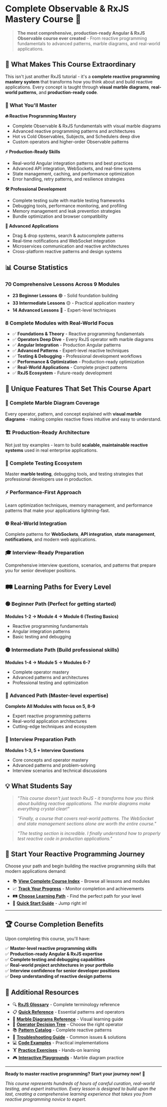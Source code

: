 # Complete Observable & RxJS Mastery Course 🚀

> **The most comprehensive, production-ready Angular & RxJS Observable course ever created** - From reactive programming fundamentals to advanced patterns, marble diagrams, and real-world applications.

## 🌟 What Makes This Course Extraordinary

This isn't just another RxJS tutorial - it's a **complete reactive programming mastery system** that transforms how you think about and build reactive applications. Every concept is taught through **visual marble diagrams**, **real-world patterns**, and **production-ready code**.

### 🎯 What You'll Master

**🔥 Reactive Programming Mastery**
- Complete Observable & RxJS fundamentals with visual marble diagrams
- Advanced reactive programming patterns and architectures  
- Hot vs Cold Observables, Subjects, and Schedulers deep dive
- Custom operators and higher-order Observable patterns

**⚡ Production-Ready Skills**
- Real-world Angular integration patterns and best practices
- Advanced API integration, WebSockets, and real-time systems
- State management, caching, and performance optimization
- Error handling, retry patterns, and resilience strategies

**🛠️ Professional Development**
- Complete testing suite with marble testing frameworks
- Debugging tools, performance monitoring, and profiling
- Memory management and leak prevention strategies
- Bundle optimization and browser compatibility

**🚀 Advanced Applications**
- Drag & drop systems, search & autocomplete patterns
- Real-time notifications and WebSocket integration
- Microservices communication and reactive architectures
- Cross-platform reactive patterns and design systems

## 📊 Course Statistics

### **70 Comprehensive Lessons** Across 9 Modules
- **23 Beginner Lessons** 🟢 - Solid foundation building
- **33 Intermediate Lessons** 🟡 - Practical application mastery  
- **14 Advanced Lessons** 🔴 - Expert-level techniques

### **8 Complete Modules** with Real-World Focus
- ✅ **Foundations & Theory** - Reactive programming fundamentals
- ✅ **Operators Deep Dive** - Every RxJS operator with marble diagrams
- ✅ **Angular Integration** - Production Angular patterns
- ✅ **Advanced Patterns** - Expert-level reactive techniques
- ✅ **Testing & Debugging** - Professional development workflows
- ✅ **Performance & Optimization** - Production-ready optimization
- ✅ **Real-World Applications** - Complete project patterns
- ✅ **RxJS Ecosystem** - Future-ready development

## 🎨 Unique Features That Set This Course Apart

### **🎯 Complete Marble Diagram Coverage**
Every operator, pattern, and concept explained with **visual marble diagrams** - making complex reactive flows intuitive and easy to understand.

### **🏗️ Production-Ready Architecture**
Not just toy examples - learn to build **scalable, maintainable reactive systems** used in real enterprise applications.

### **🧪 Complete Testing Ecosystem**
Master **marble testing**, debugging tools, and testing strategies that professional developers use in production.

### **⚡ Performance-First Approach**
Learn optimization techniques, memory management, and performance patterns that make your applications lightning-fast.

### **🌐 Real-World Integration**
Complete patterns for **WebSockets**, **API integration**, **state management**, **notifications**, and modern web applications.

### **🎓 Interview-Ready Preparation**
Comprehensive interview questions, scenarios, and patterns that prepare you for senior developer positions.

## 🛤️ Learning Paths for Every Level

### 🟢 **Beginner Path** (Perfect for getting started)
**Modules 1-2 → Module 4 → Module 6 (Testing Basics)**
- Reactive programming fundamentals
- Angular integration patterns  
- Basic testing and debugging

### 🟡 **Intermediate Path** (Build professional skills)
**Modules 1-4 → Module 5 → Modules 6-7**
- Complete operator mastery
- Advanced patterns and architectures
- Professional testing and optimization

### 🔴 **Advanced Path** (Master-level expertise)
**Complete All Modules with focus on 5, 8-9**
- Expert reactive programming patterns
- Real-world application architectures
- Cutting-edge techniques and ecosystem

### 🎯 **Interview Preparation Path**
**Modules 1-3, 5 + Interview Questions**
- Core concepts and operator mastery
- Advanced patterns and problem-solving
- Interview scenarios and technical discussions

## 💡 What Students Say

> *"This course doesn't just teach RxJS - it transforms how you think about building reactive applications. The marble diagrams make everything crystal clear!"*

> *"Finally, a course that covers real-world patterns. The WebSocket and state management sections alone are worth the entire course."*

> *"The testing section is incredible. I finally understand how to properly test reactive code in production applications."*

## 🚀 Start Your Reactive Programming Journey

Choose your path and begin building the reactive programming skills that modern applications demand:

- 📚 **[View Complete Course Index](./INDEX.md)** - Browse all lessons and modules
- 📈 **[Track Your Progress](./PROGRESS.md)** - Monitor completion and achievements  
- 🛤️ **[Choose Learning Path](./LEARNING-PATHS.md)** - Find the perfect path for your level
- 🎯 **[Quick Start Guide](./01-foundations/01-introduction.md)** - Jump right in!

---

## 🏆 Course Completion Benefits

Upon completing this course, you'll have:

✅ **Master-level reactive programming skills**  
✅ **Production-ready Angular & RxJS expertise**  
✅ **Complete testing and debugging capabilities**  
✅ **Real-world project architectures in your portfolio**  
✅ **Interview confidence for senior developer positions**  
✅ **Deep understanding of reactive design patterns**

## 📖 Additional Resources

- 🔍 **[RxJS Glossary](./resources/glossary.md)** - Complete terminology reference
- 📋 **[Quick Reference](./resources/cheat-sheet.md)** - Essential patterns and operators
- 🎨 **[Marble Diagrams Reference](./resources/marble-diagrams-reference.md)** - Visual learning guide
- 🌳 **[Operator Decision Tree](./resources/operator-decision-tree.md)** - Choose the right operator
- 📚 **[Pattern Catalog](./resources/patterns-catalog.md)** - Complete reactive patterns
- 🔧 **[Troubleshooting Guide](./resources/troubleshooting-guide.md)** - Common issues & solutions
- 💻 **[Code Examples](./examples/)** - Practical implementations
- 🏋️ **[Practice Exercises](./exercises/)** - Hands-on learning
- 🎮 **[Interactive Playgrounds](./marble-playgrounds/)** - Marble diagram practice

---

**Ready to master reactive programming? Start your journey now!** 🎯

*This course represents hundreds of hours of careful curation, real-world testing, and expert instruction. Every lesson is designed to build upon the last, creating a comprehensive learning experience that takes you from reactive programming novice to expert.*
